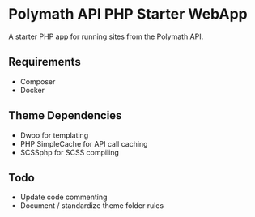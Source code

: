 # Polymath API PHP Starter WebApp

A starter PHP app for running sites from the Polymath API.

## Requirements

* Composer
* Docker

## Theme Dependencies

* Dwoo for templating
* PHP SimpleCache for API call caching
* SCSSphp for SCSS compiling

## Todo

* Update code commenting
* Document / standardize theme folder rules
